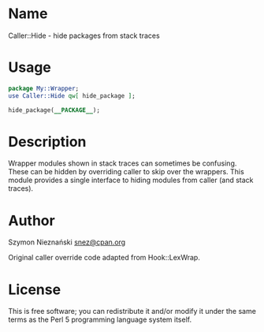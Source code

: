 Name
====

Caller::Hide - hide packages from stack traces

Usage
=====

```perl
package My::Wrapper;
use Caller::Hide qw[ hide_package ];

hide_package(__PACKAGE__);
```

Description
===========

Wrapper modules shown in stack traces can sometimes be confusing.
These can be hidden by overriding caller to skip over the wrappers.
This module provides a single interface to hiding modules from caller
(and stack traces).

Author
======

Szymon Nieznański <snez@cpan.org>

Original caller override code adapted from Hook::LexWrap.

License
=======

This is free software; you can redistribute it and/or modify it under
the same terms as the Perl 5 programming language system itself.
